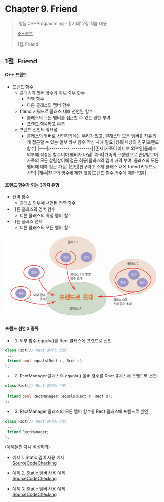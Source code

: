 #  Chapter 9. Friend      
> '명품 C++Programming - 황기태' 7장 학습 내용
>
> [소스코드](https://github.com/BangYunseo/Basic_CPP/tree/main/ch09_Friend)
> 
> 1절. Friend

## 1절. Friend
#### C++ 프렌드
* 프렌드 함수
  * 클래스의 멤버 함수가 아닌 외부 함수
    * 전역 함수
    * 다른 클래스의 멤버 함수
  * friend 키워드로 클래스 내에 선언된 함수
    * 클래스의 모든 멤버를 접근할 수 있는 권한 부여
    * 프렌드 함수라고 부름
  * 프렌드 선언의 필요성
    * 클래스의 멤버로 선언하기에는 무리가 있고, 클래스의 모든 멤버를 자유롭게 접근할 수 있는 일부 외부 함수 작성 시에 필요
|항목|세상의 친구|프렌드 함수|
|----|:----------|:----------|
|존재|가족이 아니며 외부인|클래스 외부에 작성된 함수이며 멤버가 아님|
|자격|가족의 구성원으로 인정받으며 가족의 모든 살림살이에 접근 허용|클래스의 멤버 자격 부여. 클래스의 모든 멤버에 대해 접근 가능|
|선언|친구라고 소개|클래스 내에 friend 키워드로 선언|
|개수|친구의 명수에 제한 없음|프렌드 함수 개수에 제한 없음|

#### 프렌드 함수가 되는 3가지 유형
* 전역 함수
  * 클래스 외부에 선언된 전역 함수
* 다른 클래스의 멤버 함수
  * 다른 클래스의 특정 멤버 함수
* 다른 클래스 전체
  * 다른 클래스의 모든 멤버 함수

![becomefriend](https://github.com/BangYunseo/TIL/blob/main/Cpp/Image/ch09/becomefriend.PNG)

#### 프렌드 선언 3 종류
* 1. 외부 함수 equals()를 Rect 클래스에 프렌드로 선언
```CPP
class Rect{// Rect 클래스 선언
 ...
 friend bool equals(Rect r, Rect s);
};
```
* 2. RectManager 클래스의 equals() 멤버 함수를 Rect 클래스에 프렌드로 선언
```CPP
class Rect{// Rect 클래스 선언
 ...
 friend bool RectManager::equals(Rect r, Rect s);
};
```
* 3. RectManager 클래스의 모든 멤버 함수를 Rect 클래스에 프렌드로 선언
```CPP
class Rect{// Rect 클래스 선언
 ...
 friend RectManager;
};
```


(예제들만 다시 작성하기) 
* 예제 1. Static 멤버 사용 예제     
[SourceCodeChecking](https://github.com/BangYunseo/Basic_CPP/blob/main/ch08_Static/UsingStaticMember.cpp)


* 예제 2. Static 멤버 사용 예제     
[SourceCodeChecking](https://github.com/BangYunseo/Basic_CPP/blob/main/ch08_Static/UsingStaticMember.cpp)


* 예제 3. Static 멤버 사용 예제     
[SourceCodeChecking](https://github.com/BangYunseo/Basic_CPP/blob/main/ch08_Static/UsingStaticMember.cpp)


